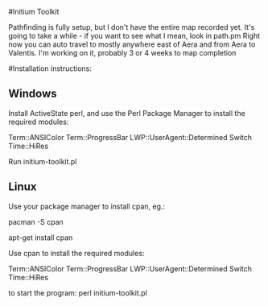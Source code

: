 #Initium Toolkit 

Pathfinding is fully setup, but I don't have the entire map recorded yet. It's going to take a while - if you want to see what I mean, look in path.pm
Right now you can auto travel to mostly anywhere east of Aera and from Aera to Valentis. I'm working on it, probably 3 or 4 weeks to map completion

#Installation instructions:

## Windows

Install ActiveState perl, and use the Perl Package Manager to install
the required modules:

Term::ANSIColor
Term::ProgressBar
LWP::UserAgent::Determined
Switch
Time::HiRes

Run initium-toolkit.pl

## Linux

Use your package manager to install cpan, eg.:

pacman -S cpan

apt-get install cpan

Use cpan to install the required modules:

Term::ANSIColor
Term::ProgressBar
LWP::UserAgent::Determined
Switch
Time::HiRes

to start the program:
    perl initium-toolkit.pl
    
